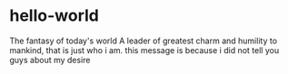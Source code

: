 # hello-world
The fantasy of today's world
A leader of greatest charm and humility to mankind, that is just who i am.
this message is because i did not tell you guys about my desire
